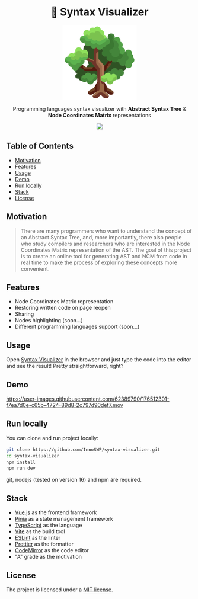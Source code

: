 <h1 align="center"> 🔭 Syntax Visualizer </h1>

<p align="center">
<img src="assets/tree.png" width="200">
</p>

<p align="center">
Programming languages syntax visualizer with
<b>Abstract Syntax Tree</b>
&
<b>Node Coordinates Matrix</b> 
representations
</p>

<p align="center">
  <a href="https://opensource.org/licenses/MIT">
    <img src="https://img.shields.io/badge/License-MIT-yellow.svg">
  </a>
</p>

## Table of Contents

- [Motivation](#motivation)
- [Features](#features)
- [Usage](#usage)
- [Demo](#demo)
- [Run locally](#run-locally)
- [Stack](#stack)
- [License](#license)

## Motivation

> There are many programmers who want to understand the concept of an
> Abstract Syntax Tree, and, more importantly, there also people who study
> compilers and researchers who are interested in the Node Coordinates Matrix
> representation of the AST. The goal of this project is to create an online
> tool for generating AST and NCM from code in real time to make the process
> of exploring these concepts more convenient.

## Features

- Node Coordinates Matrix representation
- Restoring written code on page reopen
- Sharing
- Nodes highlighting (soon...)
- Different programming languages support (soon...)

## Usage

Open [Syntax Visualizer](https://innoswp.github.io/syntax-visualizer/) in the browser and just type the code into the editor and see the result!
Pretty straightforward, right?

## Demo

https://user-images.githubusercontent.com/62389790/176512301-f7ea7d0e-c65b-4724-89d8-2c797d90def7.mov

## Run locally

You can clone and run project locally:
```bash
git clone https://github.com/InnoSWP/syntax-visualizer.git
cd syntax-visualizer
npm install
npm run dev
```

git, nodejs (tested on version 16) and npm are required.

## Stack

- [Vue.js](https://vuejs.org/) as the frontend framework
- [Pinia](https://pinia.vuejs.org/) as a state management framework
- [TypeScript](https://www.typescriptlang.org/) as the language
- [Vite](https://vitejs.dev/) as the build tool
- [ESLint](https://eslint.org/) as the linter
- [Prettier](https://prettier.io/) as the formatter
- [CodeMirror](https://codemirror.net/) as the code editor
- "A" grade as the motivation

## License

The project is licensed under a [MIT license](LICENSE).
